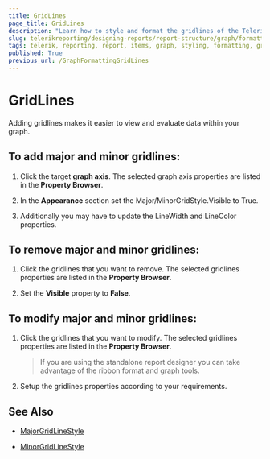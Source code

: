 ```yaml
---
title: GridLines
page_title: GridLines 
description: "Learn how to style and format the gridlines of the Telerik Reporting Graph report item."
slug: telerikreporting/designing-reports/report-structure/graph/formatting-a-graph/gridlines
tags: telerik, reporting, report, items, graph, styling, formatting, gridlines
published: True
previous_url: /GraphFormattingGridLines
---
```


# GridLines

Adding gridlines makes it easier to view and evaluate data within your graph.

## To add major and minor gridlines:

1. Click the target __graph axis__. The selected graph axis properties are listed in the __Property Browser__.

1. In the __Appearance__ section set the Major/MinorGridStyle.Visible to True. 

1. Additionally you may have to update the LineWidth and LineColor properties. 

## To remove major and minor gridlines:

1. Click the gridlines that you want to remove. The selected gridlines properties are listed in the __Property Browser__.

1. Set the __Visible__ property to __False__. 

## To modify major and minor gridlines:

1. Click the gridlines that you want to modify. The selected gridlines properties are listed in the __Property Browser__.

    > If you are using the standalone report designer you can take advantage of the ribbon format and graph tools. 

1. Setup the gridlines properties according to your requirements. 


## See Also
 
* [MajorGridLineStyle](/reporting/api/Telerik.Reporting.GraphAxis#Telerik_Reporting_GraphAxis_MajorGridLineStyle)  

* [MinorGridLineStyle](/reporting/api/Telerik.Reporting.GraphAxis#Telerik_Reporting_GraphAxis_MinorGridLineStyle)
